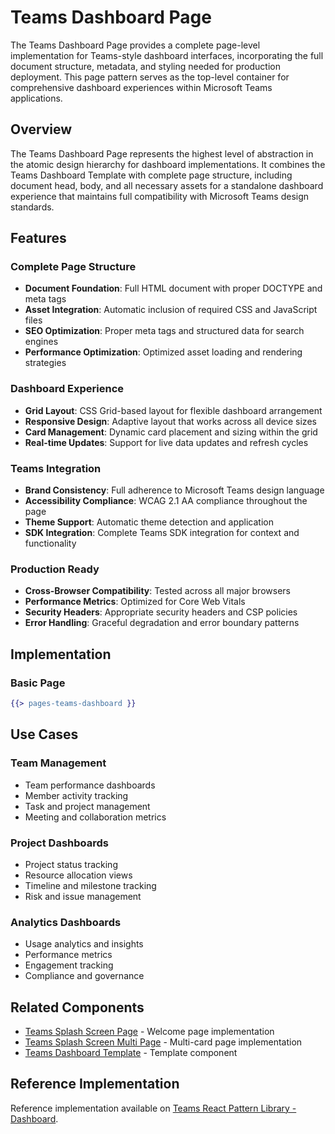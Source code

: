 # Teams Dashboard Page

The Teams Dashboard Page provides a complete page-level implementation for Teams-style dashboard interfaces, incorporating the full document structure, metadata, and styling needed for production deployment. This page pattern serves as the top-level container for comprehensive dashboard experiences within Microsoft Teams applications.

## Overview

The Teams Dashboard Page represents the highest level of abstraction in the atomic design hierarchy for dashboard implementations. It combines the Teams Dashboard Template with complete page structure, including document head, body, and all necessary assets for a standalone dashboard experience that maintains full compatibility with Microsoft Teams design standards.

## Features

### Complete Page Structure
- **Document Foundation**: Full HTML document with proper DOCTYPE and meta tags
- **Asset Integration**: Automatic inclusion of required CSS and JavaScript files
- **SEO Optimization**: Proper meta tags and structured data for search engines
- **Performance Optimization**: Optimized asset loading and rendering strategies

### Dashboard Experience
- **Grid Layout**: CSS Grid-based layout for flexible dashboard arrangement
- **Responsive Design**: Adaptive layout that works across all device sizes
- **Card Management**: Dynamic card placement and sizing within the grid
- **Real-time Updates**: Support for live data updates and refresh cycles

### Teams Integration
- **Brand Consistency**: Full adherence to Microsoft Teams design language
- **Accessibility Compliance**: WCAG 2.1 AA compliance throughout the page
- **Theme Support**: Automatic theme detection and application
- **SDK Integration**: Complete Teams SDK integration for context and functionality

### Production Ready
- **Cross-Browser Compatibility**: Tested across all major browsers
- **Performance Metrics**: Optimized for Core Web Vitals
- **Security Headers**: Appropriate security headers and CSP policies
- **Error Handling**: Graceful degradation and error boundary patterns

## Implementation

### Basic Page

```handlebars
{{> pages-teams-dashboard }}
```

## Use Cases

### Team Management
- Team performance dashboards
- Member activity tracking
- Task and project management
- Meeting and collaboration metrics

### Project Dashboards
- Project status tracking
- Resource allocation views
- Timeline and milestone tracking
- Risk and issue management

### Analytics Dashboards
- Usage analytics and insights
- Performance metrics
- Engagement tracking
- Compliance and governance

## Related Components

- [Teams Splash Screen Page](./teams-splash-screen) - Welcome page implementation
- [Teams Splash Screen Multi Page](./teams-splash-screen-multi) - Multi-card page implementation
- [Teams Dashboard Template](../../templates/teams/teams-dashboard) - Template component

## Reference Implementation

Reference implementation available on [Teams React Pattern Library - Dashboard](https://dev-int.teams.microsoft.com/storybook/main/index.html?path=/story/components-dashboard).
